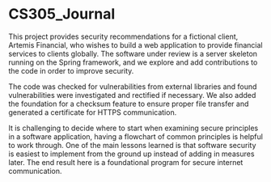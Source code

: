 # CS305_Journal

This project provides security recommendations for a fictional client, Artemis Financial, who wishes to build a web application to provide financial services to clients globally. The software under review is a server skeleton running on the Spring framework, and we explore and add contributions to the code in order to improve security.

The code was checked for vulnerabilities from external libraries and found vulnerabilities were investigated and rectified if necessary. We also added the foundation for a checksum feature to ensure proper file transfer and generated a certificate for HTTPS communication. 

It is challenging to decide where to start when examining secure principles in a software application, having a flowchart of common principles is helpful to work through. One of the main lessons learned is that software security is easiest to implement from the ground up instead of adding in measures later. The end result here is a foundational program for secure internet communication.
